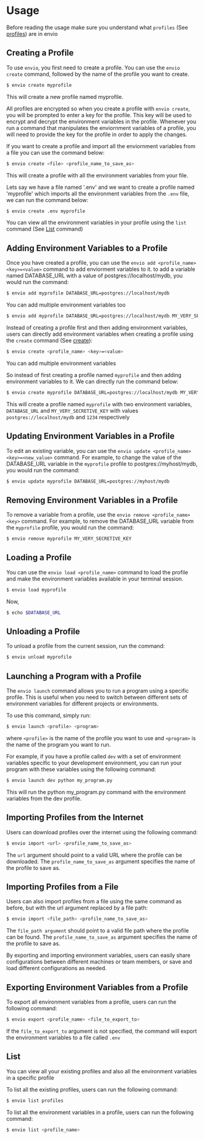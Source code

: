 # Usage
Before reading the usage make sure you understand what `profiles` (See [profiles](https://github.com/humblepenguinn/envio#profiles)) are in envio

## Creating a Profile

To use `envio`, you first need to create a profile. You can use the `envio create` command, followed by the name of the profile you want to create.

```sh
$ envio create myprofile
```

This will create a new profile named myprofile.

All profiles are encrypted so when you create a profile with `envio create`, you will be prompted to enter a key for the profile. This key will be used to encrypt and decrypt the environment variables in the profile. Whenever you run a command that manipulates the enviornment variables of a profile, you will need to provide the key for the profile in order to apply the changes.

If you want to create a profile and import all the enviornment variables from a file you can use the command below:

```sh
$ envio create <file> <profile_name_to_save_as>
```
This will create a profile with all the environment variables from your file. 

Lets say we have a file named '.env' and we want to create a profile named 'myprofile' which imports all the environment variables from the `.env` file, we can run the command below:

```sh
$ envio create .env myprofile
```

You can view all the environment variables in your profile using the `list` command (See [List](#list) command)

## Adding Environment Variables to a Profile

Once you have created a profile, you can use the `envio add <profile_name> <key>=<value>` command to add enviorment variables to it. to add a variable named DATABASE_URL with a value of postgres://localhost/mydb, you would run the command:

```sh
$ envio add myprofile DATABASE_URL=postgres://localhost/mydb
```

You can add multiple environment variables too

```sh
$ envio add myprofile DATABASE_URL=postgres://localhost/mydb MY_VERY_SECRETIVE_KEY=1234
```

Instead of creating a profile first and then adding environment variables, users can directly add environment variables when creating a profile using the `create` command (See [create](#creating-a-profile)):
```sh
$ envio create <profile_name> <key>=<value>
```
You can add multiple environment variables

So instead of first creating a profile named `myprofile` and then adding environment variables to it. We can directly run the command below:
```sh
$ envio create myprofile DATABASE_URL=postgres://localhost/mydb MY_VERY_SECRETIVE_KEY=1234
```

This will create a profile named `myprofile` with two environment variables, `DATABASE_URL` and `MY_VERY_SECRETIVE_KEY` with values `postgres://localhost/mydb` and `1234` respectively

## Updating Environment Variables in a Profile

To edit an existing variable, you can use the `envio update <profile_name> <key>=<new_value>` command. For example, to change the value of the DATABASE_URL variable in the `myprofile` profile to postgres://myhost/mydb, you would run the command:

```sh
$ envio update myprofile DATABASE_URL=postgres://myhost/mydb
```

## Removing Environment Variables in a Profile

To remove a variable from a profile, use the `envio remove <profile_name> <key>` command. For example, to remove the DATABASE_URL variable from the `myprofile` profile, you would run the command:

```sh
$ envio remove myprofile MY_VERY_SECRETIVE_KEY
```

## Loading a Profile

You can use the `envio load <profile_name>` command to load the profile and make the environment variables available in your terminal session.

```sh
$ envio load myprofile
```

Now,
```sh
$ echo $DATABASE_URL
```

## Unloading a Profile

To unload a profile from the current session, run the command:
```sh
$ envio unload myprofile
```
## Launching a Program with a Profile

The `envio launch` command allows you to run a program using a specific profile. This is useful when you need to switch between different sets of environment variables for different projects or environments.

To use this command, simply run:

```sh
$ envio launch <profile> <program>
```

where `<profile>` is the name of the profile you want to use and `<program>` is the name of the program you want to run.

For example, if you have a profile called `dev` with a set of environment variables specific to your development environment, you can run your program with these variables using the following command:

```sh
$ envio launch dev python my_program.py
```
  
This will run the python my_program.py command with the environment variables from the dev profile.

## Importing Profiles from the Internet
Users can download profiles over the internet using the following command:

```sh
$ envio import <url> <profile_name_to_save_as>
```

The `url` argument should point to a valid URL where the profile can be downloaded. The `profile_name_to_save_as` argument specifies the name of the profile to save as.

## Importing Profiles from a File

Users can also import profiles from a file using the same command as before, but with the url argument replaced by a file path:

```sh
$ envio import <file_path> <profile_name_to_save_as>
```

The `file_path argument` should point to a valid file path where the profile can be found. The `profile_name_to_save_as` argument specifies the name of the profile to save as.

By exporting and importing environment variables, users can easily share configurations between different machines or team members, or save and load different configurations as needed.

## Exporting Environment Variables from a Profile
To export all environment variables from a profile, users can run the following command:

```sh
$ envio export <profile_name> <file_to_export_to>
```

If the `file_to_export_to` argument is not specified, the command will export the environment variables to a file called `.env`

## List
You can view all your existing profiles and also all the environment variables in a specific profile

To list all the existing profiles, users can run the following command:
```sh
$ envio list profiles
```

To list all the environment variables in a profile, users can run the following command:
```sh
$ envio list <profile_name>
```
